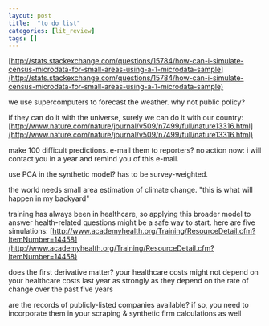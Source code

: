 ```yaml
---
layout: post
title:  "to do list"
categories: [lit_review]
tags: []
---
```



[http://stats.stackexchange.com/questions/15784/how-can-i-simulate-census-microdata-for-small-areas-using-a-1-microdata-sample](http://stats.stackexchange.com/questions/15784/how-can-i-simulate-census-microdata-for-small-areas-using-a-1-microdata-sample)

we use supercomputers to forecast the weather.  why not public policy?

if they can do it with the universe, surely we can do it with our country: [http://www.nature.com/nature/journal/v509/n7499/full/nature13316.html](http://www.nature.com/nature/journal/v509/n7499/full/nature13316.html)

make 100 difficult predictions.  e-mail them to reporters?  no action now: i will contact you in a year and remind you of this e-mail.

use PCA in the synthetic model?  has to be survey-weighted.

the world needs small area estimation of climate change.  "this is what will happen in my backyard"

training has always been in healthcare, so applying this broader model to answer health-related questions might be a safe way to start.  here are five simulations: [http://www.academyhealth.org/Training/ResourceDetail.cfm?ItemNumber=14458](http://www.academyhealth.org/Training/ResourceDetail.cfm?ItemNumber=14458)

does the first derivative matter?  your healthcare costs might not depend on your healthcare costs last year as strongly as they depend on the rate of change over the past five years

are the records of publicly-listed companies available?  if so, you need to incorporate them in your scraping & synthetic firm calculations as well
